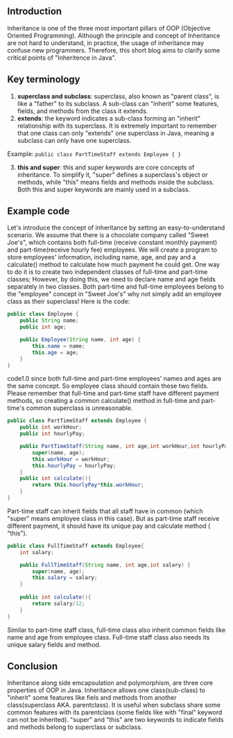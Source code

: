 ## Introduction
Inheritance is one of the three most important pillars of OOP (Objective Oriented Programming). Although the principle and concept of Inheritance are not hard to understand, in practice, the usage of inheritance may confuse new programmers. Therefore, this short blog aims to clarify some critical points of "Inheritence in Java". 

## Key terminology

1. **superclass and subclass**: superclass, also known as "parent class", is like a "father" to its subclass. A sub-class can "inherit"  some features, fields, and methods from the class it extends. 
1. **extends**: the keyword indicates a sub-class forming an "inherit" relationship with its superclass. It is extremely important to remember that one class can only "extends" one superclass in Java, meaning a subclass can only have one superclass.

Example: 
`public class PartTimeStaff extends Employee {
}`

3. **this and super**: this and super keywords are core concepts of inheritance. To simplify it, "super" defines a superclass's object or methods, while "this" means fields and methods inside the subclass. Both this and super keywords are mainly used in a subclass.

## Example code
Let's introduce the concept of inheritance by setting an easy-to-understand scenario. We assume that there is a chocolate company called "Sweet Joe's", which contains both full-time (receive constant monthly payment) and part-time(receive hourly fee) employees. We will create a program to store employees' information, including name, age, and pay and a calculate() method to calculate how much payment he could get. 
One way to do it is to create two independent classes of full-time and part-time classes; However, by doing this, we need to declare name and age fields separately in two classes. Both part-time and full-time employees belong to the "employee" concept in "Sweet Joe's" why not simply add an employee class as their superclass!  Here is the code:

```java
public class Employee {
    public String name;
    public int age;

    public Employee(String name, int age) {
        this.name = name;
        this.age = age;
    }
}
```
code1.0 since both full-time and part-time employees' names and ages are the same concept. So employee class should contain these two fields. Please remember that full-time and part-time staff have different payment methods, so creating a common calculate() method in full-time and part-time's common superclass is unreasonable.
```java
public class PartTimeStaff extends Employee {
    public int workHour;
    public int hourlyPay;

    public PartTimeStaff(String name, int age,int workHour,int hourlyPay) {
        super(name, age);
        this.workHour = workHour;
        this.hourlyPay = hourlyPay;
    }
    public int calculate(){
        return this.hourlyPay*this.workHour;
    }
}
```
Part-time staff can inherit fields that all staff have in common (which "super" means employee class in this case). But as part-time staff receive different payment, it should have its unique pay and calculate method ( "this").
```java
public class FullTimeStaff extends Employee{
    int salary;

    public FullTimeStaff(String name, int age,int salary) {
        super(name, age);
        this.salary = salary;
    }
    
    public int calculate(){
        return salary/12;
    }
}
```
Similar to part-time staff class, full-time class also inherit common fields like name and age from employee class. Full-time staff class also needs its unique salary fields and method. 

## Conclusion
Inheritance along side emcapsulation and polymorphism, are three core properties of OOP in Java. Inheritance allows one class(sub-class) to "inherit" some features like fiels and methods from another class(superclass AKA. parentclass). It is useful when subclass share some common features with its parentclass (some fields like with "final" keyword can not be inherited). "super" and "this" are two keywords to indicate fields and methods belong to superclass or subclass.
